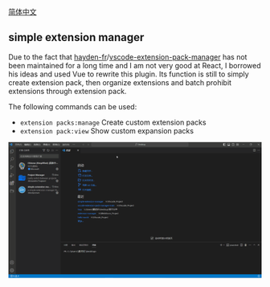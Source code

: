 [简体中文](README.zh-cn.md)

## simple extension manager

Due to the fact that [hayden-fr](https://github.com/hayden-fr)/[vscode-extension-pack-manager](https://github.com/hayden-fr/vscode-extension-pack-manager)  has not been maintained for a long time and I am not very good at React, I borrowed his ideas and used Vue to rewrite this plugin. Its function is still to simply create extension pack, then organize extensions and batch prohibit extensions  through extension pack.

The following commands can be used:

- `extension packs:manage` Create custom extension packs
- `extension pack:view` Show custom expansion packs
 
<img src='./assets/intro.gif'/>